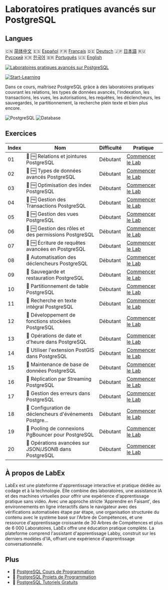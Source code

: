 # Laboratoires pratiques avancés sur PostgreSQL

## Langues

🇨🇳 [简体中文](README_zh.md) 🇪🇸 [Español](README_es.md) 🇫🇷 [Français](README_fr.md) 🇩🇪 [Deutsch](README_de.md) 🇯🇵 [日本語](README_ja.md) 🇷🇺 [Русский](README_ru.md) 🇰🇷 [한국어](README_ko.md) 🇧🇷 [Português](README_pt.md) 🇺🇸 [English](README.md) 

[![Laboratoires pratiques avancés sur PostgreSQL](https://cover-creator.labex.io/advanced-postgresql-practical-labs.png?lang=fr)](https://labex.io/fr/courses/advanced-postgresql-practical-labs)

[![Start-Learning](https://img.shields.io/badge/Start-Learning-whitesmoke?style=for-the-badge)](https://labex.io/fr/courses/advanced-postgresql-practical-labs)

Dans ce cours, maîtrisez PostgreSQL grâce à des laboratoires pratiques couvrant les relations, les types de données avancés, l'indexation, les transactions, les vues, les autorisations, les requêtes, les déclencheurs, les sauvegardes, le partitionnement, la recherche plein texte et bien plus encore.

![PostgreSQL](https://img.shields.io/badge/PostgreSQL-whitesmoke?style=for-the-badge&logo=postgresql)
![Database](https://img.shields.io/badge/Database-whitesmoke?style=for-the-badge&logo=database)


## Exercices

|   Index | Nom                                                       | Difficulté   | Pratique                                                                                                                                 |
|---------|-----------------------------------------------------------|--------------|------------------------------------------------------------------------------------------------------------------------------------------|
|      01 | 📖 🆓 Relations et jointures PostgreSQL                   | Débutant     | <a target='_blank' href='https://labex.io/fr/tutorials/postgresql-postgresql-relationships-and-joins-550959'>Commencer le Lab</a>        |
|      02 | 📖 🆓 Types de données avancés PostgreSQL                 | Débutant     | <a target='_blank' href='https://labex.io/fr/tutorials/postgresql-postgresql-advanced-data-types-550947'>Commencer le Lab</a>            |
|      03 | 📖 🆓 Optimisation des index PostgreSQL                   | Débutant     | <a target='_blank' href='https://labex.io/fr/tutorials/postgresql-postgresql-index-optimization-550955'>Commencer le Lab</a>             |
|      04 | 📖 🆓 Gestion des Transactions PostgreSQL                 | Débutant     | <a target='_blank' href='https://labex.io/fr/tutorials/postgresql-postgresql-transaction-management-550964'>Commencer le Lab</a>         |
|      05 | 📖 🆓 Gestion des vues PostgreSQL                         | Débutant     | <a target='_blank' href='https://labex.io/fr/tutorials/postgresql-postgresql-views-management-550966'>Commencer le Lab</a>               |
|      06 | 📖 🆓 Gestion des rôles et des permissions PostgreSQL     | Débutant     | <a target='_blank' href='https://labex.io/fr/tutorials/postgresql-postgresql-role-and-permission-management-550960'>Commencer le Lab</a> |
|      07 | 📖 🆓 Écriture de requêtes avancées en PostgreSQL         | Débutant     | <a target='_blank' href='https://labex.io/fr/tutorials/postgresql-postgresql-advanced-query-writing-550948'>Commencer le Lab</a>         |
|      08 | 📖  Automatisation des déclencheurs PostgreSQL            | Débutant     | <a target='_blank' href='https://labex.io/fr/tutorials/postgresql-postgresql-trigger-automation-550965'>Commencer le Lab</a>             |
|      09 | 📖  Sauvegarde et restauration PostgreSQL                 | Débutant     | <a target='_blank' href='https://labex.io/fr/tutorials/postgresql-postgresql-backup-and-restore-550949'>Commencer le Lab</a>             |
|      10 | 📖  Partitionnement de table PostgreSQL                   | Débutant     | <a target='_blank' href='https://labex.io/fr/tutorials/postgresql-postgresql-table-partitioning-550963'>Commencer le Lab</a>             |
|      11 | 📖  Recherche en texte intégral PostgreSQL                | Débutant     | <a target='_blank' href='https://labex.io/fr/tutorials/postgresql-postgresql-full-text-search-550954'>Commencer le Lab</a>               |
|      12 | 📖  Développement de fonctions stockées PostgreSQL        | Débutant     | <a target='_blank' href='https://labex.io/fr/tutorials/postgresql-postgresql-stored-function-development-550961'>Commencer le Lab</a>    |
|      13 | 📖  Opérations de date et d'heure dans PostgreSQL         | Débutant     | <a target='_blank' href='https://labex.io/fr/tutorials/postgresql-postgresql-date-and-time-operations-550951'>Commencer le Lab</a>       |
|      14 | 📖  Utiliser l'extension PostGIS dans PostgreSQL          | Débutant     | <a target='_blank' href='https://labex.io/fr/tutorials/postgresql-using-the-postgis-extension-in-postgresql-550958'>Commencer le Lab</a> |
|      15 | 📖  Maintenance de base de données PostgreSQL             | Débutant     | <a target='_blank' href='https://labex.io/fr/tutorials/postgresql-postgresql-database-maintenance-550950'>Commencer le Lab</a>           |
|      16 | 📖  Réplication par Streaming PostgreSQL                  | Débutant     | <a target='_blank' href='https://labex.io/fr/tutorials/postgresql-postgresql-streaming-replication-550962'>Commencer le Lab</a>          |
|      17 | 📖  Gestion des erreurs dans PostgreSQL                   | Débutant     | <a target='_blank' href='https://labex.io/fr/tutorials/postgresql-postgresql-error-handling-550952'>Commencer le Lab</a>                 |
|      18 | 📖  Configuration de déclencheurs d'événements Postgre... | Débutant     | <a target='_blank' href='https://labex.io/fr/tutorials/postgresql-postgresql-event-trigger-setup-550953'>Commencer le Lab</a>            |
|      19 | 📖  Pooling de connexions PgBouncer pour PostgreSQL       | Débutant     | <a target='_blank' href='https://labex.io/fr/tutorials/postgresql-postgresql-pgbouncer-connection-pooling-550957'>Commencer le Lab</a>   |
|      20 | 📖  Opérations avancées sur JSON/JSONB dans PostgreSQL    | Débutant     | <a target='_blank' href='https://labex.io/fr/tutorials/postgresql-postgresql-json-jsonb-advanced-operations-550956'>Commencer le Lab</a> |

## À propos de LabEx

LabEx est une plateforme d'apprentissage interactive et pratique dédiée au codage et à la technologie. Elle combine des laboratoires, une assistance IA et des machines virtuelles pour offrir une expérience d'apprentissage pratique sans vidéo. Avec une approche stricte 'Apprendre en Faisant', des environnements en ligne interactifs dans le navigateur avec des vérifications automatisées étape par étape, une organisation structurée du contenu avec le système basé sur l'Arbre de Compétences, et une ressource d'apprentissage croissante de 30 Arbres de Compétences et plus de 6 000 Laboratoires, LabEx offre une éducation pratique complète. La plateforme comprend l'assistant d'apprentissage Labby, construit sur les derniers modèles d'IA, offrant une expérience d'apprentissage conversationnelle.

## Plus

- 🔗 [PostgreSQL Cours de Programmation](https://github.com/labex-labs/awesome-programming-courses)
- 🔗 [PostgreSQL Projets de Programmation](https://github.com/labex-labs/awesome-programming-projects)
- 🔗 [PostgreSQL Tutoriels Gratuits](https://github.com/labex-labs/postgresql-free-tutorials)

